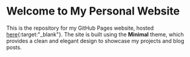 # Welcome to My Personal Website

This is the repository for my GitHub Pages website, hosted [here](https://www.fabioion.com){:target:"_blank"}. The site is built using the **Minimal** theme, which provides a clean and elegant design to showcase my projects and blog posts.
